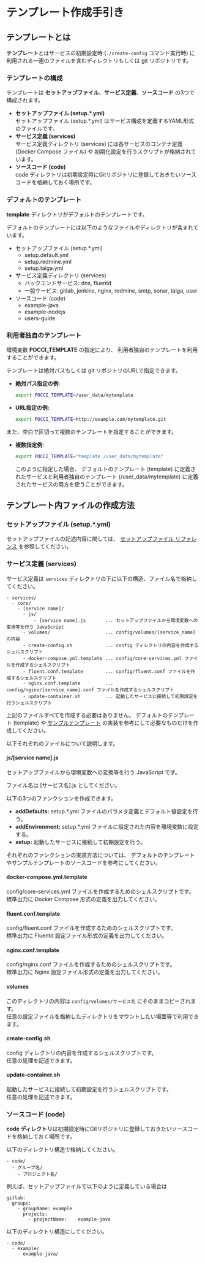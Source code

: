 テンプレート作成手引き
======================

テンプレートとは
----------------
**テンプレート**とはサービスの初期設定時 (`./create-config` コマンド実行時) 
に利用される一連のファイルを含むディレクトリもしくは git リポジトリです。

### テンプレートの構成
テンプレートは **セットアップファイル**、**サービス定義**、**ソースコード**
の3つで構成されます。

*   **セットアップファイル (setup.*.yml)**  
    セットアップファイル (setup.*.yml) はサービス構成を定義するYAML形式のファイルです。
*   **サービス定義 (services)**  
    サービス定義ディレクトリ (services)
    には各サービスのコンテナ定義 (Docker Compose ファイル) や
    初期化設定を行うスクリプトが格納されています。
*   **ソースコード (code)**  
    code ディレクトリは初期設定時にGitリポジトリに登録しておきたいソースコードを格納しておく場所です。


### デフォルトのテンプレート
**template** ディレクトリがデフォルトのテンプレートです。

デフォルトのテンプレートには以下のようなファイルやディレクトリが含まれています。

*   セットアップファイル (setup.*.yml)
    *   setup.default.yml
    *   setup.redmine.yml
    *   setup.taiga.yml
*   サービス定義ディレクトリ (services)
    *   バックエンドサービス: dns, fluentd
    *   一般サービス: gitlab, jenkins, nginx, redmine, smtp, sonar, taiga, user
*   ソースコード (code)
    *   example-java
    *   example-nodejs
    *   users-guide


### 利用者独自のテンプレート
環境変数 **POCCI_TEMPLATE** の指定により、
利用者独自のテンプレートを利用することができます。

テンプレートは絶対パスもしくは git リポジトリのURLで指定できます。

*   **絶対パス指定の例:**
    ```bash
    export POCCI_TEMPLATE=/user_data/mytemplate
    ```

*   **URL指定の例:**
    ```bash
    export POCCI_TEMPLATE=http://example.com/mytemplate.git
    ```

また、空白で区切って複数のテンプレートを指定することができます。

*   **複数指定例:**
    ```bash
    export POCCI_TEMPLATE="template /user_data/mytemplate"
    ```

    このように指定した場合、
    デフォルトのテンプレート (template)
    に定義されたサービスと利用者独自のテンプレート (/user_data/mytemplate)
    に定義されたサービスの両方を使うことができます。



テンプレート内ファイルの作成方法
--------------------------------
### セットアップファイル (setup.*.yml)
セットアップファイルの記述内容に関しては、
[セットアップファイル リファレンス](./setup-yml.ja.md) を参照してください。 


### サービス定義 (services)
サービス定義は `services` ディレクトリの下に以下の構造、ファイル名で格納してください。

```
- services/
  - core/
    - [service name]/
      - js/
          - [service name].js       ... セットアップファイルから環境変数への変換等を行う JavaScript
      - volumes/                    ... config/volumes/[service_name] の内容
      - create-config.sh            ... config ディレクトリの内容を作成するシェルスクリプト
      - docker-compose.yml.template ... config/core-services.yml ファイルを作成するシェルスクリプト
      - fluent.conf.template        ... config/fluent.conf ファイルを作成するシェルスクリプト
      - nginx.conf.template         ... config/nginx/[service_name].conf ファイルを作成するシェルスクリプト
      - update-container.sh         ... 起動したサービスに接続して初期設定を行うシェルスクリプト
```

上記のファイルすべてを作成する必要はありません。
デフォルトのテンプレート (template) や
[サンプルテンプレート](https://github.com/xpfriend/pocci-template-examples)
の実装を参考にして必要なものだけを作成してください。

以下それぞれのファイルについて説明します。

#### js/[service name].js
セットアップファイルから環境変数への変換等を行う JavaScript です。

ファイル名は [サービス名].js としてください。

以下の3つのファンクションを作成できます。
*   **addDefaults:** setup.*.yml ファイルのパラメタ定義とデフォルト値設定を行う。
*   **addEnvironment:** setup.*.yml ファイルに設定された内容を環境変数に設定する。
*   **setup:** 起動したサービスに接続して初期設定を行う。

それぞれのファンクションの実装方法については、
デフォルトのテンプレートやサンプルテンプレートのソースコードを参考にしてください。


#### docker-compose.yml.template
config/core-services.yml ファイルを作成するためのシェルスクリプトです。  
標準出力に Docker Compose 形式の定義を出力してください。


#### fluent.conf.template
config/fluent.conf ファイルを作成するためのシェルスクリプトです。  
標準出力に Fluentd 設定ファイル形式の定義を出力してください。


#### nginx.conf.template
config/nginx.conf ファイルを作成するためのシェルスクリプトです。  
標準出力に Nginx 設定ファイル形式の定義を出力してください。


#### volumes
このディレクトリの内容は `config/volumes/サービス名`
にそのままコピーされます。  
任意の設定ファイルを格納したディレクトリをマウントしたい場面等で利用できます。


#### create-config.sh
config ディレクトリの内容を作成するシェルスクリプトです。  
任意の処理を記述できます。


#### update-container.sh
起動したサービスに接続して初期設定を行うシェルスクリプトです。  
任意の処理を記述できます。



### ソースコード (code)
**code ディレクトリ**は初期設定時にGitリポジトリに登録しておきたいソースコードを格納しておく場所です。

以下のディレクトリ構造で格納してください。

```
- code/
  - グループ名/
    - プロジェクト名/
```

例えば、セットアップファイルで以下のように定義している場合は

```
gitlab:
  groups:
    - groupName: example
      projects:
        - projectName:    example-java
```

以下のディレクトリ構造にしてください。

```
- code/
  - example/
    - example-java/
```


